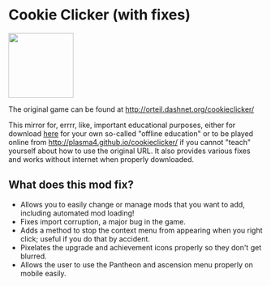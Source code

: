 # Cookie Clicker (with fixes)

<img src="img/perfectCookie.png" width="128">

The original game can be found at http://orteil.dashnet.org/cookieclicker/

This mirror for, errrr, like, important educational purposes, either for download [here](https://github.com/plasma4/cookieclicker/archive/refs/heads/gh-pages.zip) for your own so-called "offline education" or to be played online from http://plasma4.github.io/cookieclicker/ if you cannot "teach" yourself about how to use the original URL. It also provides various fixes and works without internet when properly downloaded.

## What does this mod fix?
- Allows you to easily change or manage mods that you want to add, including automated mod loading!
- Fixes import corruption, a major bug in the game.
- Adds a method to stop the context menu from appearing when you right click; useful if you do that by accident.
- Pixelates the upgrade and achievement icons properly so they don't get blurred.
- Allows the user to use the Pantheon and ascension menu properly on mobile easily.